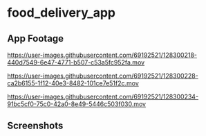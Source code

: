 # food_delivery_app

## App Footage

https://user-images.githubusercontent.com/69192521/128300218-440d7549-6e47-4771-b507-c53a5fc952fa.mov



https://user-images.githubusercontent.com/69192521/128300228-ca2b6155-1f12-40e3-8482-101ce7e51f2c.mov



https://user-images.githubusercontent.com/69192521/128300234-91bc5cf0-75c0-42a0-8e49-5446c503f030.mov


## Screenshots
